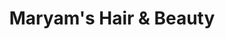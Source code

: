 ---
title: "Maryam's Hair & Beauty"
url: /bristol/maryams-hair-and-beauty-gloucester-road/
shop: beauty
---